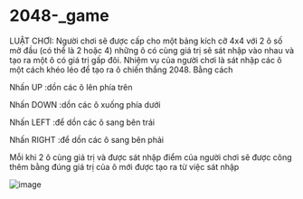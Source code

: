 ﻿# 2048-_game
LUẬT CHƠI:
Người chơi sẽ được cấp cho một bảng kích cỡ 4x4 với 2 ô số mở đầu (có thể là 2 hoặc 4) những ô có cùng giá trị sẽ sát nhập vào nhau và tạo ra một ô có giá trị gấp đôi. Nhiệm vụ của người chơi là sát nhập các ô một cách khéo léo để tạo ra ô chiến thắng 2048. Bằng cách

Nhấn UP :dồn các ô lên phía trên

Nhấn DOWN :dồn các ô xuống phía dưới

Nhấn LEFT :để dồn các ô sang bên trái

Nhấn RIGHT :để dồn các ô sang bên phải

Mỗi khi 2 ô cùng giá trị và được sát nhập điểm của người chơi sẽ được công thêm bằng đúng giá trị của ô mới được tạo ra từ việc sát nhập

![image](https://user-images.githubusercontent.com/125036596/231373784-1ee3ca49-c015-4035-920f-5e8cac86e4a5.png)
